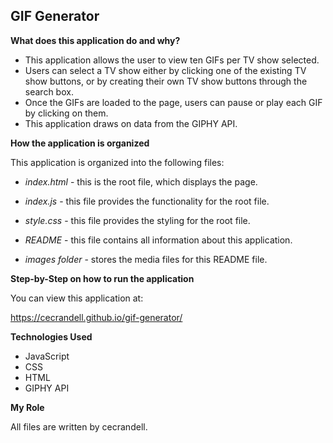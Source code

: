 ## GIF Generator
<!-- 
![](images/Storefront.gif) -->

**What does this application do and why?**

* This application allows the user to view ten GIFs per TV show selected.
* Users can select a TV show either by clicking one of the existing TV show buttons, or by creating their own TV show buttons through the search box.
* Once the GIFs are loaded to the page, users can pause or play each GIF by clicking on them.
* This application draws on data from the GIPHY API.

**How the application is organized**

This application is organized into the following files: 

* *index.html* - this is the root file, which displays the page.

* *index.js* - this file provides the functionality for the root file.

* *style.css* - this file provides the styling for the root file. 

* *README* - this file contains all information about this application.

* *images folder* - stores the media files for this README file.

**Step-by-Step on how to run the application**

You can view this application at: 

<a href="https://cecrandell.github.io/gif-generator/" target="_blank">https://cecrandell.github.io/gif-generator/</a>


**Technologies Used** 

* JavaScript
* CSS
* HTML
* GIPHY API

**My Role**

All files are written by cecrandell.